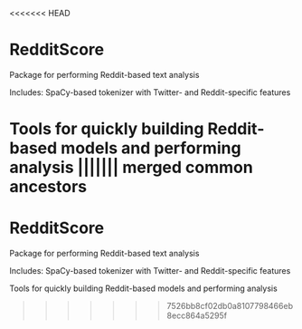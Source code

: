 <<<<<<< HEAD
# RedditScore
Package for performing Reddit-based text analysis

Includes:
SpaCy-based tokenizer with Twitter- and Reddit-specific features

Tools for quickly building Reddit-based models and performing analysis
||||||| merged common ancestors
=======
# RedditScore
Package for performing Reddit-based text analysis

Includes:
SpaCy-based tokenizer with Twitter- and Reddit-specific features

Tools for quickly building Reddit-based models and performing analysis
>>>>>>> 7526bb8cf02db0a8107798466eb8ecc864a5295f
